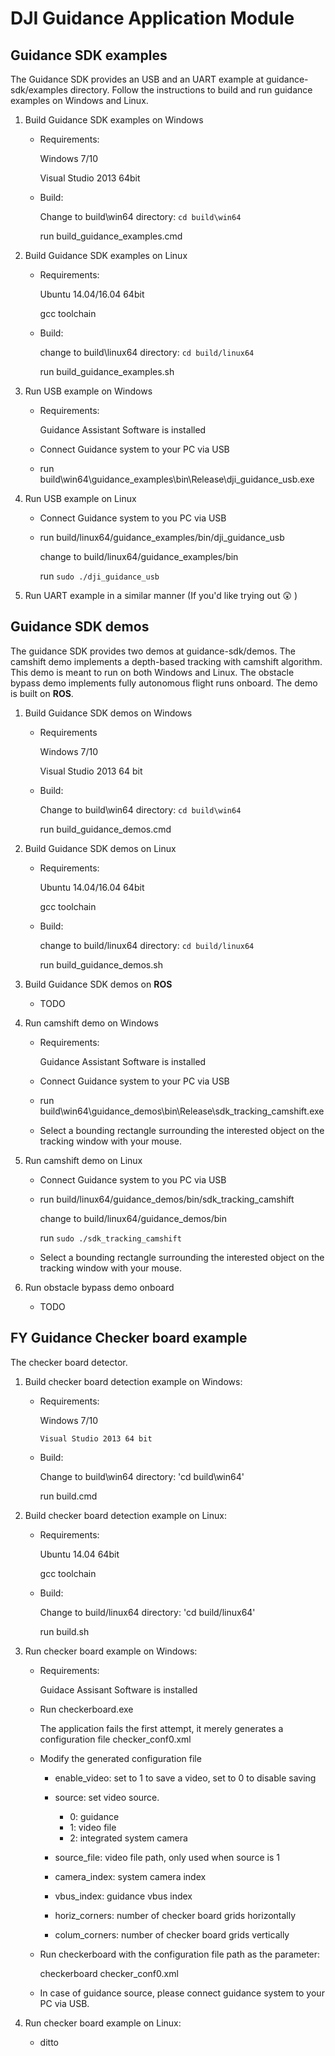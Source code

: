 # DJI Guidance Application Module

## Guidance SDK examples

The Guidance SDK provides an USB and an UART example at guidance-sdk/examples directory. Follow the instructions to build and run guidance examples on Windows and Linux.

1. Build Guidance SDK examples on Windows

    * Requirements:

      Windows 7/10
   
      Visual Studio 2013 64bit

    * Build:

      Change to build\win64 directory: `cd build\win64`

      run build_guidance_examples.cmd

2. Build Guidance SDK examples on Linux

    * Requirements:

      Ubuntu 14.04/16.04 64bit

      gcc toolchain

    * Build:

      change to build\linux64 directory: `cd build/linux64`

      run build_guidance_examples.sh

3. Run USB example on Windows

    * Requirements:

      Guidance Assistant Software is installed

    * Connect Guidance system to your PC via USB

    * run build\win64\guidance_examples\bin\Release\dji_guidance_usb.exe

4. Run USB example on Linux

    * Connect Guidance system to you PC via USB

    * run build/linux64/guidance_examples/bin/dji_guidance_usb

      change to build/linux64/guidance_examples/bin

      run `sudo ./dji_guidance_usb`

5. Run UART example in a similar manner (If you'd like trying out :astonished: )

## Guidance SDK demos

The guidance SDK provides two demos at guidance-sdk/demos. The camshift demo implements a depth-based tracking with camshift algorithm. This demo is meant to run on both Windows and Linux.
The obstacle bypass demo implements fully autonomous flight runs onboard. The demo is built on **ROS**. 

1. Build Guidance SDK demos on Windows

    * Requirements
   
      Windows 7/10
	 
	  Visual Studio 2013 64 bit
	 
    * Build:

      Change to build\win64 directory: `cd build\win64`

      run build_guidance_demos.cmd
	 
2. Build Guidance SDK demos on Linux

    * Requirements:

      Ubuntu 14.04/16.04 64bit

      gcc toolchain

    * Build:

      change to build/linux64 directory: `cd build/linux64`

      run build_guidance_demos.sh

3. Build Guidance SDK demos on **ROS**

    * TODO
	
4. Run camshift demo on Windows

    * Requirements:

      Guidance Assistant Software is installed

    * Connect Guidance system to your PC via USB

    * run build\win64\guidance_demos\bin\Release\sdk_tracking_camshift.exe
	 
    * Select a bounding rectangle surrounding the interested object on the tracking window with your mouse.
	 
5. Run camshift demo on Linux

    * Connect Guidance system to you PC via USB

    * run build/linux64/guidance_demos/bin/sdk_tracking_camshift

      change to build/linux64/guidance_demos/bin

      run `sudo ./sdk_tracking_camshift`
		
	* Select a bounding rectangle surrounding the interested object on the tracking window with your mouse.
	
6. Run obstacle bypass demo onboard

    * TODO


## FY Guidance Checker board example
The checker board detector.

1. Build checker board detection example on Windows:

   * Requirements:

     Windows 7/10

         Visual Studio 2013 64 bit

   * Build:

     Change to build\win64 directory: 'cd build\win64'
   
     run build.cmd

2. Build checker board detection example on Linux:

   * Requirements:

     Ubuntu 14.04 64bit

     gcc toolchain

   * Build:

     Change to build/linux64 directory: 'cd build/linux64'

     run build.sh

3. Run checker board example on Windows:

   * Requirements:

     Guidace Assisant Software is installed

   * Run checkerboard.exe
   
     The application fails the first attempt, it merely generates a configuration file checker_conf0.xml

   * Modify the generated configuration file

     * enable_video: set to 1 to save a video, set to 0 to disable saving
     
     * source: set video source.
       * 0: guidance
       * 1: video file
       * 2: integrated system camera

     * source_file: video file path, only used when source is 1

     * camera_index: system camera index

     * vbus_index: guidance vbus index

     * horiz_corners: number of checker board grids horizontally

     * colum_corners: number of checker board grids vertically

   * Run checkerboard with the configuration file path as the parameter:

     checkerboard checker_conf0.xml

   * In case of guidance source, please connect guidance system to your PC via USB.

4. Run checker board example on Linux:

   * ditto


